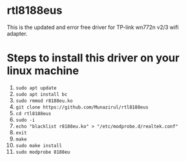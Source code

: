 # rtl8188eus
This is the updated and error free driver for TP-link wn772n v2/3 wifi adapter.

# Steps to install this driver on your linux machine
1. `sudo apt update`
2. `sudo apt install bc`
3. `sudo rmmod r8188eu.ko`
4. `git clone https://github.com/Munazirul/rtl8188eus`
5. `cd rtl8188eus`
6. `sudo -i`
7. `echo "blacklist r8188eu.ko" > "/etc/modprobe.d/realtek.conf"`
8. `exit`
9. `make`
10. `sudo make install`
11. `sudo modprobe 8188eu`
